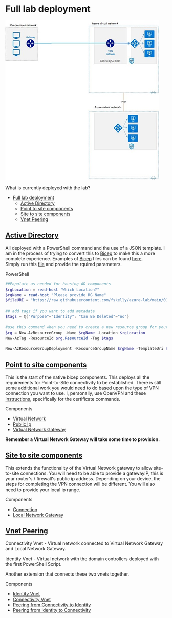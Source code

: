 # Full lab deployment

![azure architecture](images/on-prem-azure-vnet-peering.jpg)

What is currently deployed with the lab?

- [Full lab deployment](#full-lab-deployment)
  - [Active Directory](#active-directory)
  - [Point to site components](#point-to-site-components)
  - [Site to site components](#site-to-site-components)
  - [Vnet Peering](#vnet-peering)

## [Active Directory](testingarea\fullLab\01-activeDirectory)

All deployed with a PowerShell command and the use of a JSON template. I am in the process of trying to convert this to [Bicep](https://docs.microsoft.com/en-us/azure/azure-resource-manager/templates/bicep-overview) to make this a more complete experience. Examples of [Bicep](https://docs.microsoft.com/en-us/azure/azure-resource-manager/templates/bicep-overview) files can be found [here](https://github.com/Azure/bicep/tree/main/docs/examples).  
Simply run this [file](testingarea\fullLab\01-activeDirectory\01.deployAd.ps1) and provide the rquired parameters.  

PowerShell

```powershell
##Populate as needed for housing AD components
$rgLocation = read-host "Which Location?"
$rgName = read-host "Please provide RG Name"
$fileURI = "https://raw.githubusercontent.com/fskelly/azure-lab/main/01-activeDirectory/templates/domaincontrollerAzureDeploy.json"

## add tags if you want to add metadata
$tags = @{"Purpose"="Identity"; "Can Be Deleted"="no"}

#use this command when you need to create a new resource group for your deployment
$rg = New-AzResourceGroup -Name $rgName -Location $rgLocation 
New-AzTag -ResourceId $rg.ResourceId -Tag $tags

New-AzResourceGroupDeployment -ResourceGroupName $rgName -TemplateUri $fileURI
```

## [Point to site components](full-lab\02-restOfLab\p2sModules)

This is the start of the native bicep components. This deploys all the requirements for Point-to-Site connectivity to be established. There is still some additional work you would need to do based upon the type of VPN connection you want to use. I, personally, use OpenVPN and these [instructions](https://www.getanadmin.com/azure/azure-point-to-site-vpn-setup-step-by-step/#:~:text=Azure%20Point%20to%20Site%20VPN%20Setup%20On%20the,case%2C%20the%20newly%20created%20Virtual%20Net%20Vnet3%20selected.), specifically for the certificate commands.

Components

- [Virtual Network](full-lab\02-restOfLab\p2sModules\network.bicep)
- [Public Ip](full-lab\02-restOfLab\p2sModules\pip.bicep)
- [Virtual Network Gateway](full-lab\02-restOfLab\p2sModules\vng.bicep)

**Remember a Virtual Network Gateway will take some time to provision.**

## [Site to site components](full-lab\02-restOfLab\s2sModules)

This extends the functionality of the Virtual Network gateway to allow site-to-site connections. You will need to be able to provide a gatewayIP, this is your router's / firewall's public ip address. Depending on your device, the steps for completing the VPN connection will be different. You will also need to provide your local ip range.

Components

- [Connection](full-lab\02-restOfLab\s2sModules\connection.bicep)
- [Local Network Gateway](full-lab\02-restOfLab\s2sModules\lng.bicep)

## [Vnet Peering](full-lab\02-restOfLab\peeringModules)

Connectivity Vnet - Virtual network connected to Virtual Network Gateway and Local Network Gateway.

Identity Vnet - Virtual network with the domain controllers deployed with the first PowerShell Script.

Another extension that connects these two vnets together.  

Components

- [Identity Vnet](full-lab\02-restOfLab\peeringModules\identityVnet.bicep)
- [Connectivity Vnet](full-lab\02-restOfLab\peeringModules\connectivityVnet.bicep)
- [Peering from Connectivity to Identity](full-lab\02-restOfLab\peeringModules\connectivity2idenityPeering.bicep)
- [Peering from Identity to Connectivity](full-lab\02-restOfLab\peeringModules\identity2connectivityPeering.bicep)
